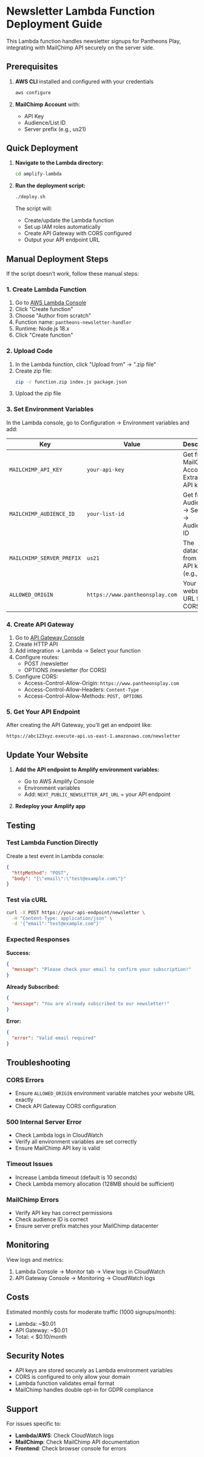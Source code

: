 # Newsletter Lambda Function Deployment Guide

This Lambda function handles newsletter signups for Pantheons Play, integrating with MailChimp API securely on the server side.

## Prerequisites

1. **AWS CLI** installed and configured with your credentials
   ```bash
   aws configure
   ```

2. **MailChimp Account** with:
   - API Key
   - Audience/List ID
   - Server prefix (e.g., us21)

## Quick Deployment

1. **Navigate to the Lambda directory:**
   ```bash
   cd amplify-lambda
   ```

2. **Run the deployment script:**
   ```bash
   ./deploy.sh
   ```

   The script will:
   - Create/update the Lambda function
   - Set up IAM roles automatically
   - Create API Gateway with CORS configured
   - Output your API endpoint URL

## Manual Deployment Steps

If the script doesn't work, follow these manual steps:

### 1. Create Lambda Function

1. Go to [AWS Lambda Console](https://console.aws.amazon.com/lambda)
2. Click "Create function"
3. Choose "Author from scratch"
4. Function name: `pantheons-newsletter-handler`
5. Runtime: Node.js 18.x
6. Click "Create function"

### 2. Upload Code

1. In the Lambda function, click "Upload from" → ".zip file"
2. Create zip file:
   ```bash
   zip -r function.zip index.js package.json
   ```
3. Upload the zip file

### 3. Set Environment Variables

In the Lambda console, go to Configuration → Environment variables and add:

| Key | Value | Description |
|-----|-------|-------------|
| `MAILCHIMP_API_KEY` | `your-api-key` | Get from MailChimp Account → Extras → API keys |
| `MAILCHIMP_AUDIENCE_ID` | `your-list-id` | Get from Audience → Settings → Audience ID |
| `MAILCHIMP_SERVER_PREFIX` | `us21` | The datacenter from your API key (e.g., us21) |
| `ALLOWED_ORIGIN` | `https://www.pantheonsplay.com` | Your website URL for CORS |

### 4. Create API Gateway

1. Go to [API Gateway Console](https://console.aws.amazon.com/apigateway)
2. Create HTTP API
3. Add integration → Lambda → Select your function
4. Configure routes:
   - POST /newsletter
   - OPTIONS /newsletter (for CORS)
5. Configure CORS:
   - Access-Control-Allow-Origin: `https://www.pantheonsplay.com`
   - Access-Control-Allow-Headers: `Content-Type`
   - Access-Control-Allow-Methods: `POST, OPTIONS`

### 5. Get Your API Endpoint

After creating the API Gateway, you'll get an endpoint like:
```
https://abc123xyz.execute-api.us-east-1.amazonaws.com/newsletter
```

## Update Your Website

1. **Add the API endpoint to Amplify environment variables:**
   - Go to AWS Amplify Console
   - Environment variables
   - Add: `NEXT_PUBLIC_NEWSLETTER_API_URL` = your API endpoint

2. **Redeploy your Amplify app**

## Testing

### Test Lambda Function Directly

Create a test event in Lambda console:
```json
{
  "httpMethod": "POST",
  "body": "{\"email\":\"test@example.com\"}"
}
```

### Test via cURL

```bash
curl -X POST https://your-api-endpoint/newsletter \
  -H "Content-Type: application/json" \
  -d '{"email":"test@example.com"}'
```

### Expected Responses

**Success:**
```json
{
  "message": "Please check your email to confirm your subscription!"
}
```

**Already Subscribed:**
```json
{
  "message": "You are already subscribed to our newsletter!"
}
```

**Error:**
```json
{
  "error": "Valid email required"
}
```

## Troubleshooting

### CORS Errors
- Ensure `ALLOWED_ORIGIN` environment variable matches your website URL exactly
- Check API Gateway CORS configuration

### 500 Internal Server Error
- Check Lambda logs in CloudWatch
- Verify all environment variables are set correctly
- Ensure MailChimp API key is valid

### Timeout Issues
- Increase Lambda timeout (default is 10 seconds)
- Check Lambda memory allocation (128MB should be sufficient)

### MailChimp Errors
- Verify API key has correct permissions
- Check audience ID is correct
- Ensure server prefix matches your MailChimp datacenter

## Monitoring

View logs and metrics:
1. Lambda Console → Monitor tab → View logs in CloudWatch
2. API Gateway Console → Monitoring → CloudWatch logs

## Costs

Estimated monthly costs for moderate traffic (1000 signups/month):
- Lambda: ~$0.01
- API Gateway: ~$0.01
- Total: < $0.10/month

## Security Notes

- API keys are stored securely as Lambda environment variables
- CORS is configured to only allow your domain
- Lambda function validates email format
- MailChimp handles double opt-in for GDPR compliance

## Support

For issues specific to:
- **Lambda/AWS**: Check CloudWatch logs
- **MailChimp**: Check MailChimp API documentation
- **Frontend**: Check browser console for errors